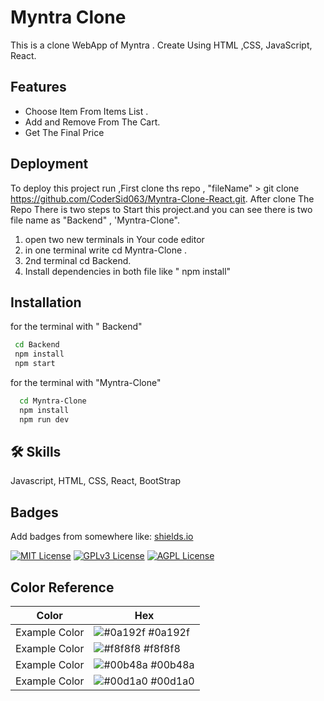# Myntra Clone

This is a clone WebApp of Myntra . Create Using HTML ,CSS, JavaScript, React.

## Features

- Choose Item From Items List .
- Add and Remove From The Cart.
- Get The Final Price

## Deployment

To deploy this project run ,First clone ths repo ,
"fileName" > git clone https://github.com/CoderSid063/Myntra-Clone-React.git.
After clone The Repo There is two steps to Start this project.and you can see there is two file name as "Backend" , 'Myntra-Clone".

1. open two new terminals in Your code editor
2. in one terminal write cd Myntra-Clone .
3. 2nd terminal cd Backend.
4. Install dependencies in both file like " npm install"

## Installation

for the terminal with " Backend"

```bash
 cd Backend
 npm install
 npm start
```

for the terminal with "Myntra-Clone"

```bash
  cd Myntra-Clone
  npm install
  npm run dev
```

## 🛠 Skills

Javascript, HTML, CSS, React, BootStrap

## Badges

Add badges from somewhere like: [shields.io](https://shields.io/)

[![MIT License](https://img.shields.io/badge/License-MIT-green.svg)](https://choosealicense.com/licenses/mit/)
[![GPLv3 License](https://img.shields.io/badge/License-GPL%20v3-yellow.svg)](https://opensource.org/licenses/)
[![AGPL License](https://img.shields.io/badge/license-AGPL-blue.svg)](http://www.gnu.org/licenses/agpl-3.0)

## Color Reference

| Color         | Hex                                                              |
| ------------- | ---------------------------------------------------------------- |
| Example Color | ![#0a192f](https://via.placeholder.com/10/0a192f?text=+) #0a192f |
| Example Color | ![#f8f8f8](https://via.placeholder.com/10/f8f8f8?text=+) #f8f8f8 |
| Example Color | ![#00b48a](https://via.placeholder.com/10/00b48a?text=+) #00b48a |
| Example Color | ![#00d1a0](https://via.placeholder.com/10/00b48a?text=+) #00d1a0 |
